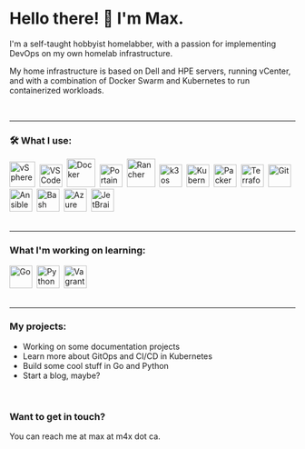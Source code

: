 # Hello there! 👋 I'm Max.

I'm a self-taught hobbyist homelabber, with a passion for implementing DevOps on my own homelab infrastructure.

My home infrastructure is based on Dell and HPE servers, running vCenter, and with a combination of Docker Swarm and Kubernetes to run containerized workloads.

<br>

---

### :hammer_and_wrench: What I use:

<div>
  <img src="https://cdn.jsdelivr.net/gh/devicons/devicon@develop/icons/vsphere/vsphere-original.svg" title="vSphere" alt="vSphere" width="45" height="45"/>&nbsp;
  <img src="https://cdn.jsdelivr.net/gh/devicons/devicon/icons/vscode/vscode-original.svg" title="VSCode" alt="VSCode" width="40" height="40"/>&nbsp;
  <img src="https://cdn.jsdelivr.net/gh/devicons/devicon/icons/docker/docker-original.svg" title="Docker" alt="Docker" width="50" height="50"/>&nbsp;
  <img src="https://cdn.jsdelivr.net/gh/devicons/devicon@develop/icons/portainer/portainer-original.svg" title="Portainer" alt="Portainer" width="40" height="40"/>&nbsp;
  <img src="https://cdn.jsdelivr.net/gh/devicons/devicon@develop/icons/rancher/rancher-original.svg" title="Rancher" alt="Rancher" width="50" height="50"/>&nbsp;
  <img src="https://cdn.jsdelivr.net/gh/devicons/devicon@develop/icons/k3os/k3os-original.svg" title="k3os" alt="k3os" width="40" height="40"/>&nbsp;
  <img src="https://cdn.jsdelivr.net/gh/devicons/devicon/icons/kubernetes/kubernetes-plain.svg" title="Kubernetes" alt="Kubernetes" width="40" height="40"/>&nbsp;
  <img src="https://cdn.jsdelivr.net/gh/devicons/devicon/icons/packer/packer-original.svg" title="Packer" alt="Packer" width="40" height="40"/>&nbsp;
  <img src="https://cdn.jsdelivr.net/gh/devicons/devicon/icons/terraform/terraform-original.svg" title="Terraform" alt="Terraform" width="40" height="40"/>&nbsp;
  <img src="https://cdn.jsdelivr.net/gh/devicons/devicon/icons/git/git-original.svg" title="Git" alt="Git" width="40" height="40"/>&nbsp;
  <img src="https://cdn.jsdelivr.net/gh/devicons/devicon/icons/ansible/ansible-original.svg" title="Ansible" alt="Ansible" width="40" height="40"/>&nbsp;
  <img src="https://cdn.jsdelivr.net/gh/devicons/devicon/icons/bash/bash-original.svg" title="Bash" alt="Bash" width="40" height="40"/>&nbsp;
  <img src="https://cdn.jsdelivr.net/gh/devicons/devicon/icons/azure/azure-original.svg" title="Azure" alt="Azure" width="40" height="40"/>&nbsp;
  <img src="https://cdn.jsdelivr.net/gh/devicons/devicon/icons/jetbrains/jetbrains-original.svg" title="JetBrains" alt="JetBrains" width="40" height="40"/>&nbsp;
</div>
<br>

---

### What I'm working on learning:

<div>
  <img src="https://cdn.jsdelivr.net/gh/devicons/devicon/icons/go/go-original.svg" title="Go" alt="Go" width="40" height="40"/>&nbsp;
  <img src="https://cdn.jsdelivr.net/gh/devicons/devicon/icons/python/python-original.svg" title="Python" alt="Python" width="40" height="40"/>&nbsp;
  <img src="https://cdn.jsdelivr.net/gh/devicons/devicon/icons/vagrant/vagrant-original.svg" title="Vagrant" alt="Vagrant" width="40" height="40"/>&nbsp;
</div>
<br>

---
### My projects:
- Working on some documentation projects
- Learn more about GitOps and CI/CD in Kubernetes
- Build some cool stuff in Go and Python
- Start a blog, maybe?

<br>

### Want to get in touch?
You can reach me at max at m4x dot ca.